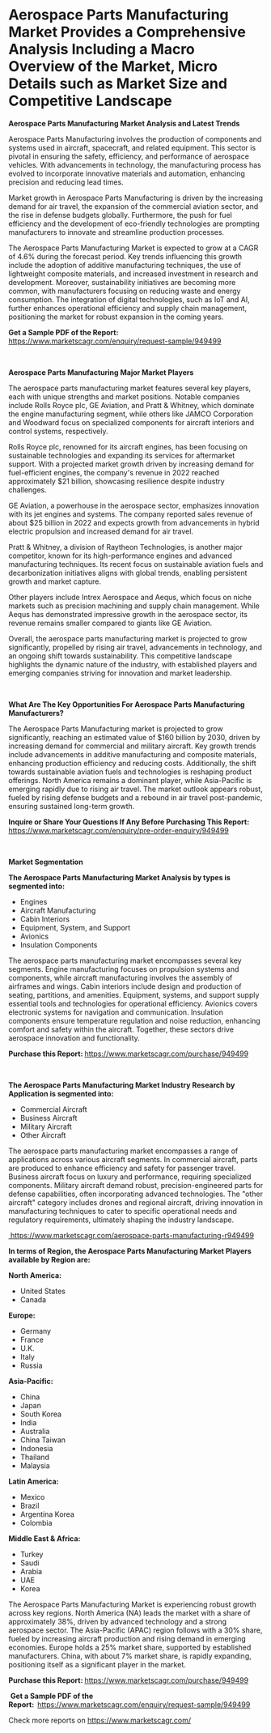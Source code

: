 <p><h1>Aerospace Parts Manufacturing Market Provides a Comprehensive Analysis Including a Macro Overview of the Market, Micro Details such as Market Size and Competitive Landscape</h1></p><p><strong>Aerospace Parts Manufacturing Market Analysis and Latest Trends</strong></p>
<p><p>Aerospace Parts Manufacturing involves the production of components and systems used in aircraft, spacecraft, and related equipment. This sector is pivotal in ensuring the safety, efficiency, and performance of aerospace vehicles. With advancements in technology, the manufacturing process has evolved to incorporate innovative materials and automation, enhancing precision and reducing lead times.</p><p>Market growth in Aerospace Parts Manufacturing is driven by the increasing demand for air travel, the expansion of the commercial aviation sector, and the rise in defense budgets globally. Furthermore, the push for fuel efficiency and the development of eco-friendly technologies are prompting manufacturers to innovate and streamline production processes.</p><p>The Aerospace Parts Manufacturing Market is expected to grow at a CAGR of 4.6% during the forecast period. Key trends influencing this growth include the adoption of additive manufacturing techniques, the use of lightweight composite materials, and increased investment in research and development. Moreover, sustainability initiatives are becoming more common, with manufacturers focusing on reducing waste and energy consumption. The integration of digital technologies, such as IoT and AI, further enhances operational efficiency and supply chain management, positioning the market for robust expansion in the coming years.</p></p>
<p><strong>Get a Sample PDF of the Report:&nbsp;</strong> <a href="https://www.marketscagr.com/enquiry/request-sample/949499?utm_campaign=3019&utm_medium=2&utm_source=Github&utm_content=ia&utm_term=07032025&utm_id=aerospace-parts-manufacturing">https://www.marketscagr.com/enquiry/request-sample/949499</a></p>
<p>&nbsp;</p>
<p><strong>Aerospace Parts Manufacturing Major Market Players</strong></p>
<p><p>The aerospace parts manufacturing market features several key players, each with unique strengths and market positions. Notable companies include Rolls Royce plc, GE Aviation, and Pratt & Whitney, which dominate the engine manufacturing segment, while others like JAMCO Corporation and Woodward focus on specialized components for aircraft interiors and control systems, respectively.</p><p>Rolls Royce plc, renowned for its aircraft engines, has been focusing on sustainable technologies and expanding its services for aftermarket support. With a projected market growth driven by increasing demand for fuel-efficient engines, the company's revenue in 2022 reached approximately $21 billion, showcasing resilience despite industry challenges.</p><p>GE Aviation, a powerhouse in the aerospace sector, emphasizes innovation with its jet engines and systems. The company reported sales revenue of about $25 billion in 2022 and expects growth from advancements in hybrid electric propulsion and increased demand for air travel.</p><p>Pratt & Whitney, a division of Raytheon Technologies, is another major competitor, known for its high-performance engines and advanced manufacturing techniques. Its recent focus on sustainable aviation fuels and decarbonization initiatives aligns with global trends, enabling persistent growth and market capture.</p><p>Other players include Intrex Aerospace and Aequs, which focus on niche markets such as precision machining and supply chain management. While Aequs has demonstrated impressive growth in the aerospace sector, its revenue remains smaller compared to giants like GE Aviation.</p><p>Overall, the aerospace parts manufacturing market is projected to grow significantly, propelled by rising air travel, advancements in technology, and an ongoing shift towards sustainability. This competitive landscape highlights the dynamic nature of the industry, with established players and emerging companies striving for innovation and market leadership.</p></p>
<p>&nbsp;</p>
<p><strong>What Are The Key Opportunities For Aerospace Parts Manufacturing Manufacturers?</strong></p>
<p><p>The Aerospace Parts Manufacturing market is projected to grow significantly, reaching an estimated value of $160 billion by 2030, driven by increasing demand for commercial and military aircraft. Key growth trends include advancements in additive manufacturing and composite materials, enhancing production efficiency and reducing costs. Additionally, the shift towards sustainable aviation fuels and technologies is reshaping product offerings. North America remains a dominant player, while Asia-Pacific is emerging rapidly due to rising air travel. The market outlook appears robust, fueled by rising defense budgets and a rebound in air travel post-pandemic, ensuring sustained long-term growth.</p></p>
<p><strong>Inquire or Share Your Questions If Any Before Purchasing This Report:</strong> <a href="https://www.marketscagr.com/enquiry/pre-order-enquiry/949499?utm_campaign=3019&utm_medium=2&utm_source=Github&utm_content=ia&utm_term=07032025&utm_id=aerospace-parts-manufacturing">https://www.marketscagr.com/enquiry/pre-order-enquiry/949499</a></p>
<p>&nbsp;</p>
<p><strong>Market Segmentation</strong></p>
<p><strong>The Aerospace Parts Manufacturing Market Analysis by types is segmented into:</strong></p>
<p><ul><li>Engines</li><li>Aircraft Manufacturing</li><li>Cabin Interiors</li><li>Equipment, System, and Support</li><li>Avionics</li><li>Insulation Components</li></ul></p>
<p><p>The aerospace parts manufacturing market encompasses several key segments. Engine manufacturing focuses on propulsion systems and components, while aircraft manufacturing involves the assembly of airframes and wings. Cabin interiors include design and production of seating, partitions, and amenities. Equipment, systems, and support supply essential tools and technologies for operational efficiency. Avionics covers electronic systems for navigation and communication. Insulation components ensure temperature regulation and noise reduction, enhancing comfort and safety within the aircraft. Together, these sectors drive aerospace innovation and functionality.</p></p>
<p><strong>Purchase this Report:&nbsp;</strong><a href="https://www.marketscagr.com/purchase/949499?utm_campaign=3019&utm_medium=2&utm_source=Github&utm_content=ia&utm_term=07032025&utm_id=aerospace-parts-manufacturing">https://www.marketscagr.com/purchase/949499</a></p>
<p>&nbsp;</p>
<p><strong>The Aerospace Parts Manufacturing Market Industry Research by Application is segmented into:</strong></p>
<p><ul><li>Commercial Aircraft</li><li>Business Aircraft</li><li>Military Aircraft</li><li>Other Aircraft</li></ul></p>
<p><p>The aerospace parts manufacturing market encompasses a range of applications across various aircraft segments. In commercial aircraft, parts are produced to enhance efficiency and safety for passenger travel. Business aircraft focus on luxury and performance, requiring specialized components. Military aircraft demand robust, precision-engineered parts for defense capabilities, often incorporating advanced technologies. The "other aircraft" category includes drones and regional aircraft, driving innovation in manufacturing techniques to cater to specific operational needs and regulatory requirements, ultimately shaping the industry landscape.</p></p>
<p><a href="https://www.marketscagr.com/aerospace-parts-manufacturing-r949499?utm_campaign=3019&utm_medium=2&utm_source=Github&utm_content=ia&utm_term=07032025&utm_id=aerospace-parts-manufacturing">&nbsp;https://www.marketscagr.com/aerospace-parts-manufacturing-r949499</a></p>
<p><strong>In terms of Region, the Aerospace Parts Manufacturing Market Players available by Region are:</strong></p>
<p>
    <p> <strong> North America: </strong>
        <ul>
            <li>United States</li>
            <li>Canada</li>
        </ul>
        </p> 
    <p> <strong> Europe: </strong>
        <ul>
            <li>Germany</li>
            <li>France</li>
            <li>U.K.</li>
            <li>Italy</li>
            <li>Russia</li>
        </ul>
        </p> 
    <p> <strong> Asia-Pacific: </strong>
        <ul>
            <li>China</li>
            <li>Japan</li>
            <li>South Korea</li>
            <li>India</li>
            <li>Australia</li>
            <li>China Taiwan</li>
            <li>Indonesia</li>
            <li>Thailand</li>
            <li>Malaysia</li>
        </ul>
        </p> 
    <p> <strong> Latin America: </strong>
        <ul>
            <li>Mexico</li>
            <li>Brazil</li>
            <li>Argentina Korea</li>
            <li>Colombia</li>
        </ul>
        </p> 
    <p> <strong> Middle East & Africa: </strong>
        <ul>
            <li>Turkey</li>
            <li>Saudi</li>
            <li>Arabia</li>
            <li>UAE</li>
            <li>Korea</li>
        </ul>
    </p>
    </p>
<p><p>The Aerospace Parts Manufacturing Market is experiencing robust growth across key regions. North America (NA) leads the market with a share of approximately 38%, driven by advanced technology and a strong aerospace sector. The Asia-Pacific (APAC) region follows with a 30% share, fueled by increasing aircraft production and rising demand in emerging economies. Europe holds a 25% market share, supported by established manufacturers. China, with about 7% market share, is rapidly expanding, positioning itself as a significant player in the market.</p></p>
<p><strong>Purchase this Report: </strong><a href="https://www.marketscagr.com/purchase/949499?utm_campaign=3019&utm_medium=2&utm_source=Github&utm_content=ia&utm_term=07032025&utm_id=aerospace-parts-manufacturing">https://www.marketscagr.com/purchase/949499</a></p>
<p>&nbsp;<strong>Get a Sample PDF of the Report:&nbsp;&nbsp;</strong><a href="https://www.marketscagr.com/enquiry/request-sample/949499?utm_campaign=3019&utm_medium=2&utm_source=Github&utm_content=ia&utm_term=07032025&utm_id=aerospace-parts-manufacturing">https://www.marketscagr.com/enquiry/request-sample/949499</a></p>
<p><strong></strong></p>
<p>Check more reports on <a href="https://www.marketscagr.com/?utm_campaign=3019&utm_medium=2&utm_source=Github&utm_content=ia&utm_term=07032025&utm_id=aerospace-parts-manufacturing">https://www.marketscagr.com/</a></p>